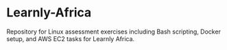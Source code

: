 # Learnly-Africa
Repository for Linux assessment exercises including Bash scripting, Docker setup, and AWS EC2 tasks for Learnly Africa.
